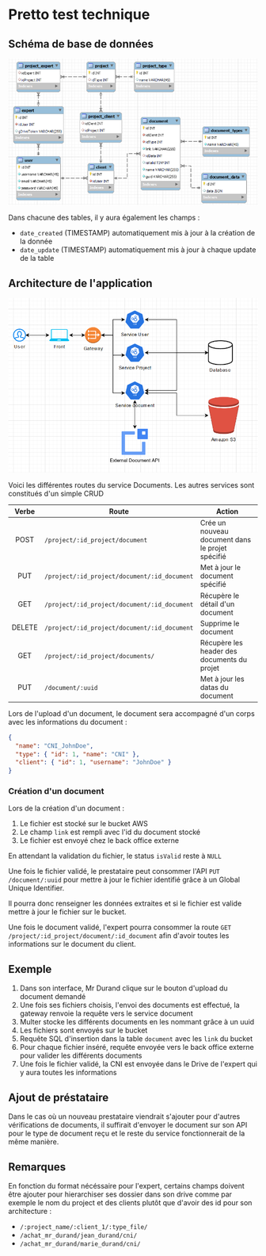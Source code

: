# Pretto test technique

## Schéma de base de données

![Schema de base données](./db_schema.png)

Dans chacune des tables, il y aura également les champs :

- `date_created` (TIMESTAMP) automatiquement mis à jour à la création de la donnée
- `date_update` (TIMESTAMP) automatiquement mis à jour à chaque update de la table

## Architecture de l'application

![Schema d'architecture](./architecture_schema.png)

Voici les différentes routes du service Documents. Les autres services sont constitués d'un simple CRUD

| Verbe  | Route                                         | Action                                            |
| :----: | --------------------------------------------- | ------------------------------------------------- |
| POST   | `/project/:id_project/document`               | Crée un nouveau document dans le projet spécifié  |
| PUT    | `/project/:id_project/document/:id_document`  | Met à jour le document spécifié                   |
| GET    | `/project/:id_project/document/:id_document`  | Récupère le détail d'un document                  |
| DELETE | `/project/:id_project/document/:id_document`  | Supprime le document                              |
| GET    | `/project/:id_project/documents/`             | Récupère les header des documents du projet       |
| PUT    | `/document/:uuid`                             | Met à jour les datas du document                  |

Lors de l'upload d'un document, le document sera accompagné d'un corps avec les informations du document :

```json
{
  "name": "CNI_JohnDoe",
  "type": { "id": 1, "name": "CNI" },
  "client": { "id": 1, "username": "JohnDoe" }
}
```

### Création d'un document

Lors de la création d'un document :

1. Le fichier est stocké sur le bucket AWS
2. Le champ `link` est rempli avec l'id du document stocké
3. Le fichier est envoyé chez le back office externe

En attendant la validation du fichier, le status `isValid` reste à `NULL`

Une fois le fichier validé, le prestataire peut consommer l'API `PUT /document/:uuid` pour mettre à jour le fichier identifié grâce à un Global Unique Identifier.

Il pourra donc renseigner les données extraites et si le fichier est valide mettre à jour le fichier sur le bucket.

Une fois le document validé, l'expert pourra consommer la route `GET /project/:id_project/document/:id_document` afin d'avoir toutes les informations sur le document du client.

## Exemple

1. Dans son interface, Mr Durand clique sur le bouton d'upload du document demandé
2. Une fois ses fichiers choisis, l'envoi des documents est effectué, la gateway renvoie la requête vers le service document
3. Multer stocke les différents documents en les nommant grâce à un uuid
4. Les fichiers sont envoyés sur le bucket
5. Requête SQL d'insertion dans la table `document` avec les `link` du bucket
6. Pour chaque fichier inséré, requête envoyée vers le back office externe pour valider les différents documents
7. Une fois le fichier validé, la CNI est envoyée dans le Drive de l'expert qui y aura toutes les informations

## Ajout de préstataire

Dans le cas où un nouveau prestataire viendrait s'ajouter pour d'autres vérifications de documents, il suffirait d'envoyer le document sur son API pour le type de document reçu et le reste du service fonctionnerait de la même manière.

## Remarques

En fonction du format nécéssaire pour l'expert, certains champs doivent être ajouter pour hierarchiser ses dossier dans son drive comme par exemple le nom du project et des clients plutôt que d'avoir des id pour son architecture :

- `/:project_name/:client_1/:type_file/`
- `/achat_mr_durand/jean_durand/cni/`
- `/achat_mr_durand/marie_durand/cni/`
